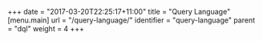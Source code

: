 +++
date = "2017-03-20T22:25:17+11:00"
title = "Query Language"
[menu.main]
  url = "/query-language/"
  identifier = "query-language"
  parent = "dql"
  weight = 4 
+++
